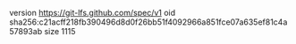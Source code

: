 version https://git-lfs.github.com/spec/v1
oid sha256:c21acff218fb390496d8d0f26bb51f4092966a851fce07a635ef81c4a57893ab
size 1115
